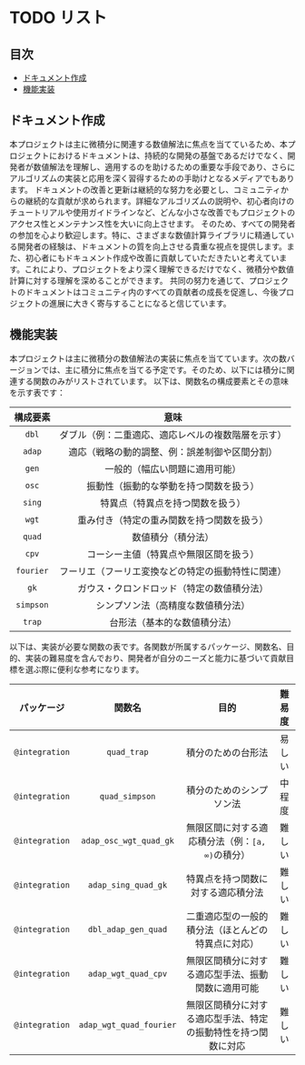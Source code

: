 # TODO リスト

## 目次

- [ドキュメント作成](#ドキュメント作成)
- [機能実装](#機能実装)

## ドキュメント作成

本プロジェクトは主に微積分に関連する数値解法に焦点を当てているため、本プロジェクトにおけるドキュメントは、持続的な開発の基盤であるだけでなく、開発者が数値解法を理解し、適用するのを助けるための重要な手段であり、さらにアルゴリズムの実装と応用を深く習得するための手助けとなるメディアでもあります。
ドキュメントの改善と更新は継続的な努力を必要とし、コミュニティからの継続的な貢献が求められます。詳細なアルゴリズムの説明や、初心者向けのチュートリアルや使用ガイドラインなど、どんな小さな改善でもプロジェクトのアクセス性とメンテナンス性を大いに向上させます。
そのため、すべての開発者の参加を心より歓迎します。特に、さまざまな数値計算ライブラリに精通している開発者の経験は、ドキュメントの質を向上させる貴重な視点を提供します。また、初心者にもドキュメント作成や改善に貢献していただきたいと考えています。これにより、プロジェクトをより深く理解できるだけでなく、微積分や数値計算に対する理解を深めることができます。
共同の努力を通じて、プロジェクトのドキュメントはコミュニティ内のすべての貢献者の成長を促進し、今後プロジェクトの進展に大きく寄与することになると信じています。

## 機能実装

本プロジェクトは主に微積分の数値解法の実装に焦点を当てています。次の数バージョンでは、主に積分に焦点を当てる予定です。そのため、以下には積分に関連する関数のみがリストされています。
以下は、関数名の構成要素とその意味を示す表です：

| **構成要素** |                      **意味**                      |
| :----------: | :------------------------------------------------: |
|    `dbl`     | ダブル（例：二重適応、適応レベルの複数階層を示す） |
|    `adap`    |   適応（戦略の動的調整、例：誤差制御や区間分割）   |
|    `gen`     |           一般的（幅広い問題に適用可能）           |
|    `osc`     |       振動性（振動的な挙動を持つ関数を扱う）       |
|    `sing`    |          特異点（特異点を持つ関数を扱う）          |
|    `wgt`     |     重み付き（特定の重み関数を持つ関数を扱う）     |
|    `quad`    |                 数値積分（積分法）                 |
|    `cpv`     |       コーシー主値（特異点や無限区間を扱う）       |
|  `fourier`   | フーリエ（フーリエ変換などの特定の振動特性に関連） |
|     `gk`     |     ガウス・クロンドロッド（特定の数値積分法）     |
|  `simpson`   |         シンプソン法（高精度な数値積分法）         |
|    `trap`    |            台形法（基本的な数値積分法）            |

以下は、実装が必要な関数の表です。各関数が所属するパッケージ、関数名、目的、実装の難易度を含んでおり、開発者が自分のニーズと能力に基づいて貢献目標を選ぶ際に便利な参考になります。

|   パッケージ   |       **関数名**        |                            **目的**                            | **難易度** |
| :------------: | :---------------------: | :------------------------------------------------------------: | :--------: |
| `@integration` |       `quad_trap`       |                       積分のための台形法                       |   易しい   |
| `@integration` |     `quad_simpson`      |                    積分のためのシンプソン法                    |   中程度   |
| `@integration` | `adap_osc_wgt_quad_gk`  |        無限区間に対する適応積分法（例：`[a, ∞)`の積分）        |   難しい   |
| `@integration` |   `adap_sing_quad_gk`   |               特異点を持つ関数に対する適応積分法               |   難しい   |
| `@integration` |   `dbl_adap_gen_quad`   |       二重適応型の一般的積分法（ほとんどの特異点に対応）       |   難しい   |
| `@integration` |   `adap_wgt_quad_cpv`   |       無限区間積分に対する適応型手法、振動関数に適用可能       |   難しい   |
| `@integration` | `adap_wgt_quad_fourier` | 無限区間積分に対する適応型手法、特定の振動特性を持つ関数に対応 |   難しい   |

